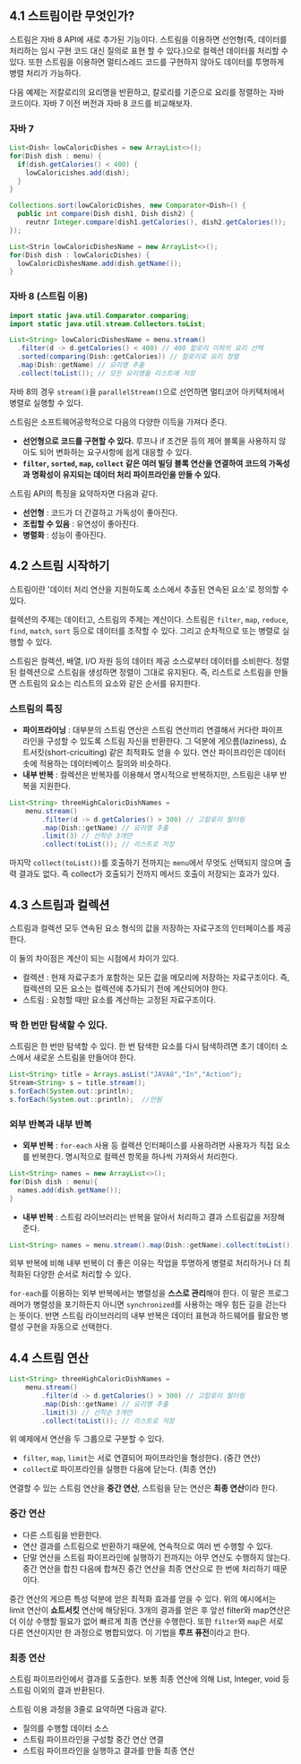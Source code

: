 ## 4.1 스트림이란 무엇인가?

스트림은 자바 8 API에 새로 추가된 기능이다. 스트림을 이용하면 선언형(즉, 데이터를 처리하는 임시 구현 코드 대신 질의로 표현 할 수 있다.)으로 컬렉션 데이터를 처리할 수 있다.
또한 스트림을 이용하면 멀티스레드 코드를 구현하지 않아도 데이터를 투명하게 병렬 처리가 가능하다.

다음 예제는 저칼로리의 요리명을 반환하고, 칼로리를 기준으로 요리를 정렬하는 자바 코드이다. 자바 7 이전 버전과 자바 8 코드를 비교해보자.

### 자바 7

```Java
List<Dish< lowCaloricDishes = new ArrayList<>();
for(Dish dish : menu) {
  if(dish.getCalories() < 400) {
    lowCaloricishes.add(dish);
  }
}

Collections.sort(lowCaloricDishes, new Comparator<Dish>() {
  public int compare(Dish dish1, Dish dish2) {
    reutnr Integer.compare(dish1.getCalories(), dish2.getCalories());
});

List<Strin lowCaloricDishesName = new ArrayList<>();
for(Dish dish : lowCaloricDishes) {
  lowCaloricDishesName.add(dish.getName());
}
```

### 자바 8 (스트림 이용)

```Java
import static java.util.Comparator.comparing;
import static java.util.stream.Collectors.toList;

List<String> lowCaloricDishesName = menu.stream()
  .filter(d -> d.getCalories() < 400) // 400 칼로리 이하의 요리 선택
  .sorted(comparing(Dish::getCalories)) // 칼로리로 요리 정렬
  .map(Dish::getName) // 요리명 추출
  .collect(toList()); // 모든 요리명을 리스트에 저장
```

자바 8의 경우 `stream()`을 `parallelStream()`으로 선언하면 멀티코어 아키텍처에서 병렬로 실행할 수 있다.

스트림은 소프트웨어공학적으로 다음의 다양한 이득을 가져다 준다.

- **선언형으로 코드를 구현할 수 있다.** 루프나 if 조건문 등의 제어 블록을 사용하지 않아도 되어 변화하는 요구사항에 쉽게 대응할 수 있다.
- **`filter`, `sorted`, `map`, `collect` 같은 여러 빌딩 블록 연산을 연결하여 코드의 가독성과 명확성이 유지되는 데이터 처리 파이프라인을 만들 수 있다.**

스트림 API의 특징을 요약하자면 다음과 같다.

- **선언형** : 코드가 더 간결하고 가독성이 좋아진다.
- **조립할 수 있음** : 유연성이 좋아진다.
- **병렬화** : 성능이 좋아진다.

## 4.2 스트림 시작하기

스트림이란 '데이터 처리 연산을 지원하도록 소스에서 추출된 연속된 요소'로 정의할 수 있다.

컬렉션의 주제는 데이터고, 스트림의 주제는 계산이다. 스트림은 `filter`, `map`, `reduce`, `find`, `match`, `sort` 등으로 데이터를 조작할 수 있다. 그리고 순차적으로 또는 병렬로 실행할 수 있다.

스트림은 컬렉션, 배열, I/O 자원 등의 데이터 제공 소스로부터 데이터를 소비한다. 정렬된 컬렉션으로 스트림을 생성하면 정렬이 그대로 유지된다. 즉, 리스트로 스트림을 만들면 스트림의 요소는 리스트의 요소와 같은 순서를 유지한다.

### 스트림의 특징

- **파이프라이닝** : 대부분의 스트림 연산은 스트림 연산끼리 연결해서 커다란 파이프 라인을 구성할 수 있도록 스트림 자신을 반환한다. 그 덕분에 게으름(laziness), 쇼트서킷(short-cricuiting) 같은 최적화도 얻을 수 있다. 연산 파이프라인은 데이터 솟에 적용하는 데이터베이스 질의와 비슷하다.
- **내부 반복** : 컬렉션은 반복자를 이용해서 명시적으로 반복하지만, 스트림은 내부 반복을 지원한다.

```Java
List<String> threeHighCaloricDishNames =
    menu.stream()
        .filter(d -> d.getCalories() > 300) // 고칼로리 필터링
        .map(Dish::getName) // 요리명 추출
        .limit(3) // 선착순 3개만
        .collect(toList()); // 리스트로 저장
```

마지막 `collect(toList())`를 호출하기 전까지는 `menu`에서 무엇도 선택되지 않으며 출력 결과도 없다. 즉 collect가 호출되기 전까지 메서드 호출이 저장되는 효과가 있다.

## 4.3 스트림과 컬렉션

스트림과 컬렉션 모두 연속된 요소 형식의 값을 저장하는 자료구조의 인터페이스를 제공한다.

이 둘의 차이점은 계산이 되는 시점에서 차이가 있다.

- 컬렉션 : 현재 자료구조가 포함하는 모든 값을 메모리에 저장하는 자료구조이다. 즉, 컬렉션의 모든 요소는 컬렉션에 추가되기 전에 계산되어야 한다.
- 스트림 : 요청할 때만 요소를 계산하는 고정된 자료구조이다.

### 딱 한 번만 탐색할 수 있다.

스트림은 한 번만 탐색할 수 있다. 한 번 탐색한 요소를 다시 탐색하려면 초기 데이터 소스에서 새로운 스트림을 만들어야 한다.

```Java
List<String> title = Arrays.asList("JAVA8","In","Action");
Stream<String> s = title.stream();
s.forEach(System.out::println);
s.forEach(System.out::println);  //안됨
```

### 외부 반복과 내부 반복

- **외부 반복** : `for-each` 사용 등 컬렉션 인터페이스를 사용하려면 사용자가 직접 요소를 반복한다. 명시적으로 컬렉션 항목을 하나씩 가져와서 처리한다.

```Java
List<String> names = new ArrayList<>();
for(Dish dish : menu){
  names.add(dish.getName());
}
```

- **내부 반복** : 스트림 라이브러리는 반복을 알아서 처리하고 결과 스트림값을 저장해준다.

```Java
List<String> names = menu.stream().map(Dish::getName).collect(toList());
```

외부 반복에 비해 내부 반복이 더 좋은 이유는 작업을 투명하게 병렬로 처리하거나 더 최적화된 다양한 순서로 처리할 수 있다.

`for-each`를 이용하는 외부 반복에서는 병렬성을 **스스로 관리**해야 한다. 이 말은 프로그래머가 병렬성을 포기하든지 아니면 `synchronized`를 사용하는 매우 힘든 길을 걷는다는 뜻이다. 반면 스트림 라이브러리의 내부 반복은 데이터 표현과 하드웨어를 활요한 병렬성 구현을 자동으로 선택한다.

## 4.4 스트림 연산

```Java
List<String> threeHighCaloricDishNames =
    menu.stream()
        .filter(d -> d.getCalories() > 300) // 고칼로리 필터링
        .map(Dish::getName) // 요리명 추출
        .limit(3) // 선착순 3개만
        .collect(toList()); // 리스트로 저장
```

위 예제에서 연산을 두 그룹으로 구분할 수 있다.

- `filter`, `map`, `limit`는 서로 연결되어 파이프라인을 형성한다. (중간 연산)
- `collect`로 파이프라인을 실행한 다음에 닫는다. (최종 연산)

연결할 수 있는 스트림 연산을 **중간 연산**, 스트림을 닫는 연산은 **최종 연산**이라 한다.

### 중간 연산

- 다른 스트림을 반환한다.
- 연산 결과를 스트림으로 반환하기 때문에, 연속적으로 여러 번 수행할 수 있다.
- 단말 연산을 스트림 파이프라인에 실행하기 전까지는 아무 연산도 수행하지 않는다. 중간 연산을 합친 다음에 합쳐진 중간 연산을 최종 연산으로 한 번에 처리하기 때문이다.

중간 연산의 게으른 특성 덕분에 얻은 최적화 효과를 얻을 수 있다. 위의 예시에서는 limit 연산이 **쇼트서킷** 연산에 해당된다. 3개의 결과를 얻은 후 앞선 filter와 map연산은 더 이상 수행할 필요가 없어 빠르게 최종 연산을 수행한다.
또한 `filter`와 `map`은 서로 다른 연산이지만 한 과정으로 병합되었다. 이 기법을 **루프 퓨전**이라고 한다.

### 최종 연산

스트림 파이프라인에서 결과를 도출한다. 보통 최종 연산에 의해 List, Integer, void 등 스트림 이외의 결과 반환된다.

스트림 이용 과정을 3줄로 요약하면 다음과 같다.

- 질의를 수행할 데이터 소스
- 스트림 파이프라인을 구성할 중간 연산 연결
- 스트림 파이프라인을 실행하고 결과를 만들 최종 연산

